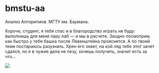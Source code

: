 # bmstu-aa
Анализ Алгоритмов. МГТУ им. Баумана.

Короче, студент, я тебя спас и в благородство играть не буду: выполнишь для меня пару лаб — и мы в расчете. Заодно посмотрим, как быстро у тебя башка после Левенштейна прояснится. А по твоей теме постараюсь разузнать. Хрен его знает, на кой ляд тебе этот зачет сдался, но я в чужие дела не лезу, хочешь получить, значит есть за что...

![](https://i.imgur.com/A7swoZx.jpg)
